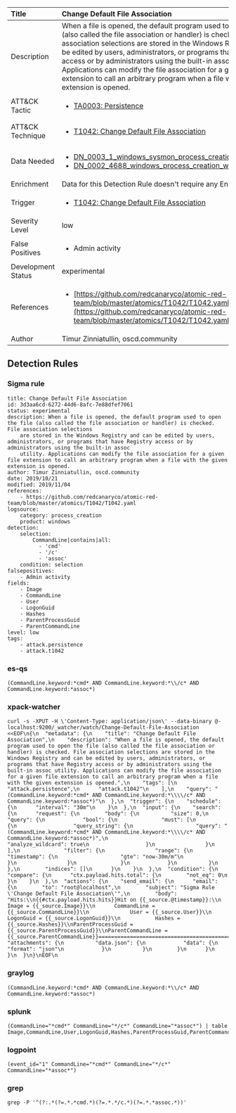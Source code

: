 | Title                | Change Default File Association                                                                                                                                                 |
|:---------------------|:------------------------------------------------------------------------------------------------------------------------------------------------------------|
| Description          | When a file is opened, the default program used to open the file (also called the file association or handler) is checked. File association selections are stored in the Windows Registry and can be edited by users, administrators, or programs that have Registry access or by administrators using the built-in assoc utility. Applications can modify the file association for a given file extension to call an arbitrary program when a file with the given extension is opened.                                                                                                                                           |
| ATT&amp;CK Tactic    |  <ul><li>[TA0003: Persistence](https://attack.mitre.org/tactics/TA0003)</li></ul>  |
| ATT&amp;CK Technique | <ul><li>[T1042: Change Default File Association](https://attack.mitre.org/techniques/T1042)</li></ul>  |
| Data Needed          | <ul><li>[DN_0003_1_windows_sysmon_process_creation](../Data_Needed/DN_0003_1_windows_sysmon_process_creation.md)</li><li>[DN_0002_4688_windows_process_creation_with_commandline](../Data_Needed/DN_0002_4688_windows_process_creation_with_commandline.md)</li></ul>  |
| Enrichment           |  Data for this Detection Rule doesn't require any Enrichments.  |
| Trigger              | <ul><li>[T1042: Change Default File Association](../Triggers/T1042.md)</li></ul>  |
| Severity Level       | low |
| False Positives      | <ul><li>Admin activity</li></ul>  |
| Development Status   | experimental |
| References           | <ul><li>[https://github.com/redcanaryco/atomic-red-team/blob/master/atomics/T1042/T1042.yaml](https://github.com/redcanaryco/atomic-red-team/blob/master/atomics/T1042/T1042.yaml)</li></ul>  |
| Author               | Timur Zinniatullin, oscd.community |


## Detection Rules

### Sigma rule

```
title: Change Default File Association
id: 3d3aa6cd-6272-44d6-8afc-7e88dfef7061
status: experimental
description: When a file is opened, the default program used to open the file (also called the file association or handler) is checked. File association selections
    are stored in the Windows Registry and can be edited by users, administrators, or programs that have Registry access or by administrators using the built-in assoc
    utility. Applications can modify the file association for a given file extension to call an arbitrary program when a file with the given extension is opened.
author: Timur Zinniatullin, oscd.community
date: 2019/10/21
modified: 2019/11/04
references:
    - https://github.com/redcanaryco/atomic-red-team/blob/master/atomics/T1042/T1042.yaml
logsource:
    category: process_creation
    product: windows
detection:
    selection:
        CommandLine|contains|all:
          - 'cmd'
          - '/c'
          - 'assoc'
    condition: selection
falsepositives:
    - Admin activity
fields:
    - Image
    - CommandLine
    - User
    - LogonGuid
    - Hashes
    - ParentProcessGuid
    - ParentCommandLine
level: low
tags:
    - attack.persistence
    - attack.t1042

```





### es-qs
    
```
(CommandLine.keyword:*cmd* AND CommandLine.keyword:*\\/c* AND CommandLine.keyword:*assoc*)
```


### xpack-watcher
    
```
curl -s -XPUT -H \'Content-Type: application/json\' --data-binary @- localhost:9200/_watcher/watch/Change-Default-File-Association <<EOF\n{\n  "metadata": {\n    "title": "Change Default File Association",\n    "description": "When a file is opened, the default program used to open the file (also called the file association or handler) is checked. File association selections are stored in the Windows Registry and can be edited by users, administrators, or programs that have Registry access or by administrators using the built-in assoc utility. Applications can modify the file association for a given file extension to call an arbitrary program when a file with the given extension is opened.",\n    "tags": [\n      "attack.persistence",\n      "attack.t1042"\n    ],\n    "query": "(CommandLine.keyword:*cmd* AND CommandLine.keyword:*\\\\/c* AND CommandLine.keyword:*assoc*)"\n  },\n  "trigger": {\n    "schedule": {\n      "interval": "30m"\n    }\n  },\n  "input": {\n    "search": {\n      "request": {\n        "body": {\n          "size": 0,\n          "query": {\n            "bool": {\n              "must": [\n                {\n                  "query_string": {\n                    "query": "(CommandLine.keyword:*cmd* AND CommandLine.keyword:*\\\\/c* AND CommandLine.keyword:*assoc*)",\n                    "analyze_wildcard": true\n                  }\n                }\n              ],\n              "filter": {\n                "range": {\n                  "timestamp": {\n                    "gte": "now-30m/m"\n                  }\n                }\n              }\n            }\n          }\n        },\n        "indices": []\n      }\n    }\n  },\n  "condition": {\n    "compare": {\n      "ctx.payload.hits.total": {\n        "not_eq": 0\n      }\n    }\n  },\n  "actions": {\n    "send_email": {\n      "email": {\n        "to": "root@localhost",\n        "subject": "Sigma Rule \'Change Default File Association\'",\n        "body": "Hits:\\n{{#ctx.payload.hits.hits}}Hit on {{_source.@timestamp}}:\\n            Image = {{_source.Image}}\\n      CommandLine = {{_source.CommandLine}}\\n             User = {{_source.User}}\\n        LogonGuid = {{_source.LogonGuid}}\\n           Hashes = {{_source.Hashes}}\\nParentProcessGuid = {{_source.ParentProcessGuid}}\\nParentCommandLine = {{_source.ParentCommandLine}}================================================================================\\n{{/ctx.payload.hits.hits}}",\n        "attachments": {\n          "data.json": {\n            "data": {\n              "format": "json"\n            }\n          }\n        }\n      }\n    }\n  }\n}\nEOF\n
```


### graylog
    
```
(CommandLine.keyword:*cmd* AND CommandLine.keyword:*\\/c* AND CommandLine.keyword:*assoc*)
```


### splunk
    
```
(CommandLine="*cmd*" CommandLine="*/c*" CommandLine="*assoc*") | table Image,CommandLine,User,LogonGuid,Hashes,ParentProcessGuid,ParentCommandLine
```


### logpoint
    
```
(event_id="1" CommandLine="*cmd*" CommandLine="*/c*" CommandLine="*assoc*")
```


### grep
    
```
grep -P '^(?:.*(?=.*.*cmd.*)(?=.*.*/c.*)(?=.*.*assoc.*))'
```



